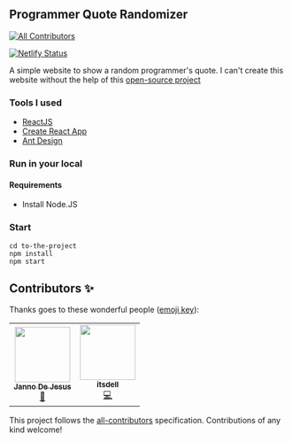 ## Programmer Quote Randomizer
<!-- ALL-CONTRIBUTORS-BADGE:START - Do not remove or modify this section -->
[![All Contributors](https://img.shields.io/badge/all_contributors-1-orange.svg?style=flat-square)](#contributors-)
<!-- ALL-CONTRIBUTORS-BADGE:END -->

[![Netlify Status](https://api.netlify.com/api/v1/badges/feee2d49-38a7-40da-80f1-6b14d8abc85c/deploy-status)](https://app.netlify.com/sites/jannomeister-quote-randomizer/deploys)

A simple website to show a random programmer's quote. I can't create this website without the help of this [open-source project](https://github.com/skolakoda/programming-quotes-api)

### Tools I used

- [ReactJS](https://reactjs.org/docs/getting-started.html)
- [Create React App](https://reactjs.org/docs/create-a-new-react-app.html)
- [Ant Design](https://ant.design/docs/react/getting-started)

### Run in your local

#### Requirements

- Install Node.JS

### Start

```
cd to-the-project
npm install
npm start
```

## Contributors ✨

Thanks goes to these wonderful people ([emoji key](https://allcontributors.org/docs/en/emoji-key)):

<!-- ALL-CONTRIBUTORS-LIST:START - Do not remove or modify this section -->
<!-- prettier-ignore-start -->
<!-- markdownlint-disable -->
<table>
  <tr>
    <td align="center"><a href="http://resume.jannomeister.com"><img src="https://avatars.githubusercontent.com/u/46916819?v=4?s=100" width="100px;" alt=""/><br /><sub><b>Janno De Jesus</b></sub></a><br /><a href="#maintenance-jannomeister" title="Maintenance">🚧</a></td>
    <td align="center"><a href="https://github.com/itsdell"><img src="https://avatars.githubusercontent.com/u/44337645?v=4?s=100" width="100px;" alt=""/><br /><sub><b>itsdell</b></sub></a><br /><a href="https://github.com/jannomeister/programmer-quote-randomizer/commits?author=itsdell" title="Code">💻</a></td>
  </tr>
</table>

<!-- markdownlint-restore -->
<!-- prettier-ignore-end -->

<!-- ALL-CONTRIBUTORS-LIST:END -->

This project follows the [all-contributors](https://github.com/all-contributors/all-contributors) specification. Contributions of any kind welcome!